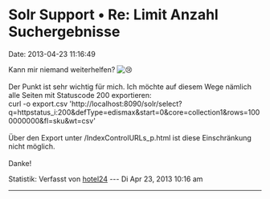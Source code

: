 Solr Support • Re: Limit Anzahl Suchergebnisse
==============================================

Date: 2013-04-23 11:16:49

Kann mir niemand weiterhelfen?
![:cry:](http://forum.yacy-websuche.de/images/smilies/icon_cry.gif "Crying or Very Sad")\
\
Der Punkt ist sehr wichtig für mich. Ich möchte auf diesem Wege nämlich
alle Seiten mit Statuscode 200 exportieren:\
curl -o export.csv
\'http://localhost:8090/solr/select?q=httpstatus\_i:200&defType=edismax&start=0&core=collection1&rows=1000000000&fl=sku&wt=csv\'\
\
Über den Export unter /IndexControlURLs\_p.html ist diese Einschränkung
nicht möglich.\
\
Danke!

Statistik: Verfasst von
[hotel24](http://forum.yacy-websuche.de/memberlist.php?mode=viewprofile&u=8871)
--- Di Apr 23, 2013 10:16 am

------------------------------------------------------------------------

